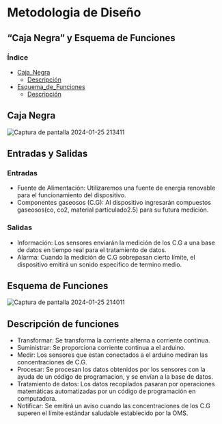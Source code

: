 # Metodologia de Diseño
## “Caja Negra” y Esquema de Funciones

### Índice
* [Caja_Negra](#Caja_Negra)
   * [Descripción](#Entradas_y_salidas)
* [Esquema_de_Funciones](#Esquema_de_Funciones)
   * [Descripción](#Descripción)
## Caja Negra

![Captura de pantalla 2024-01-25 213411](https://github.com/Dooncito/fundamentos-de-dise-o/assets/156021864/b24f08a9-6bf3-4590-9090-a0d88de5e335)

## Entradas y Salidas
### Entradas

* Fuente de Alimentación: Utilizaremos una fuente de energia renovable para el funcionamiento del dispositivo.
* Componentes gaseosos (C.G): Al dispositivo ingresarán compuestos gaseosos(co, co2, material partículado2.5) para su futura medición.

### Salidas
* Información: Los sensores enviarán la medición de los C.G a una base de datos en tiempo real para el tratamiento de datos.
* Alarma: Cuando la medición de C.G sobrepasan cierto límite, el dispositivo emitirá un sonido específico de termino medio.

## Esquema de Funciones

![Captura de pantalla 2024-01-25 214011](https://github.com/Dooncito/fundamentos-de-dise-o/assets/156021864/b6135f5c-b693-4c02-a775-9a94344c6e79)

## Descripción de funciones

* Transformar: Se transforma la corriente alterna a corriente continua.
* Suministrar: Se proporciona corriente continua a el arduino.
* Medir: Los sensores que estan conectados a el arduino mediran las concentraciones de C.G.
* Procesar: Se procesan los datos obtenidos por los sensores con la ayuda de  un código de programacion, y se envían a la base de datos.
* Tratamiento de datos: Los datos recopilados pasaran por operaciones matemáticas automatizadas por un código de programación en computadora.
* Notificar: Se emitirá un aviso cuando las concentraciones de los C.G superen el límite estándar saludable establecido por la OMS.